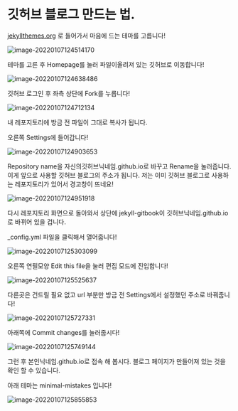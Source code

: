 # 깃허브 블로그 만드는 법.

[jekyllthemes.org](jekyllthemes.org) 로 들어가서 마음에 드는 테마를 고릅니다!

![image-20220107124514170](../images/2022-01-06-github-make/image-20220107124514170.png)



테마를 고른 후 Homepage를 눌러 파일이올려져 있는 깃허브로 이동합니다!

![image-20220107124638486](../images/2022-01-06-github-make/image-20220107124638486.png)



깃허브 로그인 후 좌측 상단에 Fork를 누릅니다!

![image-20220107124712134](../images/2022-01-06-github-make/image-20220107124712134.png)



 내 레포지토리에 방금 전 파일이 그대로 복사가 됩니다.

오른쪽 Settings에 들어갑니다!

![image-20220107124903653](../images/2022-01-06-github-make/image-20220107124903653.png)



Repository name을 자신의깃허브닉네임.github.io로 바꾸고 Rename을 눌러줍니다. 이게 앞으로 사용할 깃허브 블로그의 주소가 됩니다. 저는 이미 깃허브 블로그로 사용하는 레포지토리가 있어서 경고창이 뜨네요!

![image-20220107124951918](../images/2022-01-06-github-make/image-20220107124951918.png)



다시  레포지토리 화면으로 돌아와서 상단에 jekyll-gitbook이 깃허브닉네임.github.io로 바뀌어 있을 겁니다.

  _config.yml 파일을 클릭해서 열어줍니다!

![image-20220107125303099](../images/2022-01-06-github-make/image-20220107125303099.png)

오른쪽 연필모양 Edit this file을 눌러 편집 모드에 진입합니다!

![image-20220107125525637](../images/2022-01-06-github-make/image-20220107125525637.png)



다른곳은 건드릴 필요 없고 url 부분만 방금 전 Settings에서 설정했던 주소로 바꿔줍니다!

![image-20220107125727331](../images/2022-01-06-github-make/image-20220107125727331.png)



아래쪽에 Commit changes를 눌러줍시다!

![image-20220107125749144](../images/2022-01-06-github-make/image-20220107125749144.png)

그런 후 본인닉네임.github.io로 접속 해 봅시다. 블로그 페이지가 만들어져 있는 것을 확인 할 수 있습니다.

아래 테마는 minimal-mistakes 입니다!

![image-20220107125855853](../images/2022-01-06-github-make/image-20220107125855853.png)

